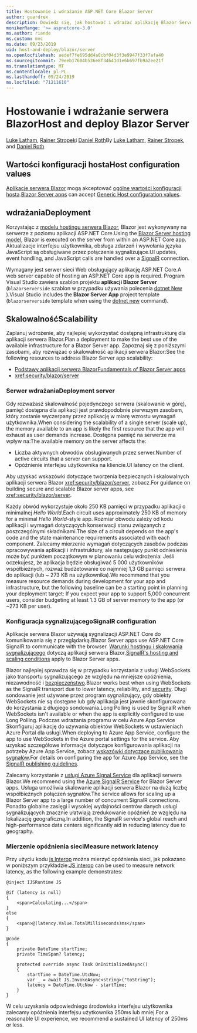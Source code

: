 ```yaml
---
title: Hostowanie i wdrażanie ASP.NET Core Blazor Server
author: guardrex
description: Dowiedz się, jak hostować i wdrażać aplikację Blazor Server przy użyciu ASP.NET Core.
monikerRange: '>= aspnetcore-3.0'
ms.author: riande
ms.custom: mvc
ms.date: 09/23/2019
uid: host-and-deploy/blazor/server
ms.openlocfilehash: aedef7fe695dd4a0cbf04d3f3e9947f33f7afa40
ms.sourcegitcommit: 79eeb17604b536e8f34641d1e6b697fb9a2ee21f
ms.translationtype: MT
ms.contentlocale: pl-PL
ms.lasthandoff: 09/24/2019
ms.locfileid: "71211610"
---
```

# <a name="host-and-deploy-blazor-server"></a><span data-ttu-id="9909f-103">Hostowanie i wdrażanie serwera Blazor</span><span class="sxs-lookup"><span data-stu-id="9909f-103">Host and deploy Blazor Server</span></span>

<span data-ttu-id="9909f-104">[Luke Latham](https://github.com/guardrex), [Rainer Stropek](https://www.timecockpit.com)i [Daniel Roth](https://github.com/danroth27)</span><span class="sxs-lookup"><span data-stu-id="9909f-104">By [Luke Latham](https://github.com/guardrex), [Rainer Stropek](https://www.timecockpit.com), and [Daniel Roth](https://github.com/danroth27)</span></span>

## <a name="host-configuration-values"></a><span data-ttu-id="9909f-105">Wartości konfiguracji hosta</span><span class="sxs-lookup"><span data-stu-id="9909f-105">Host configuration values</span></span>

<span data-ttu-id="9909f-106">[Aplikacje serwera Blazor](xref:blazor/hosting-models#blazor-server) mogą akceptować [ogólne wartości konfiguracji hosta](xref:fundamentals/host/generic-host#host-configuration).</span><span class="sxs-lookup"><span data-stu-id="9909f-106">[Blazor Server apps](xref:blazor/hosting-models#blazor-server) can accept [Generic Host configuration values](xref:fundamentals/host/generic-host#host-configuration).</span></span>

## <a name="deployment"></a><span data-ttu-id="9909f-107">wdrażania</span><span class="sxs-lookup"><span data-stu-id="9909f-107">Deployment</span></span>

<span data-ttu-id="9909f-108">Korzystając z [modelu hostingu serwera Blazor](xref:blazor/hosting-models#blazor-server), Blazor jest wykonywany na serwerze z poziomu aplikacji ASP.NET Core.</span><span class="sxs-lookup"><span data-stu-id="9909f-108">Using the [Blazor Server hosting model](xref:blazor/hosting-models#blazor-server), Blazor is executed on the server from within an ASP.NET Core app.</span></span> <span data-ttu-id="9909f-109">Aktualizacje interfejsu użytkownika, obsługa zdarzeń i wywołania języka JavaScript są obsługiwane przez [](xref:signalr/introduction) połączenie sygnalizujące.</span><span class="sxs-lookup"><span data-stu-id="9909f-109">UI updates, event handling, and JavaScript calls are handled over a [SignalR](xref:signalr/introduction) connection.</span></span>

<span data-ttu-id="9909f-110">Wymagany jest serwer sieci Web obsługujący aplikację ASP.NET Core.</span><span class="sxs-lookup"><span data-stu-id="9909f-110">A web server capable of hosting an ASP.NET Core app is required.</span></span> <span data-ttu-id="9909f-111">Program Visual Studio zawiera szablon projektu **aplikacji Blazor Server** (`blazorserverside` szablon w przypadku używania polecenia [dotnet New](/dotnet/core/tools/dotnet-new) ).</span><span class="sxs-lookup"><span data-stu-id="9909f-111">Visual Studio includes the **Blazor Server App** project template (`blazorserverside` template when using the [dotnet new](/dotnet/core/tools/dotnet-new) command).</span></span>

## <a name="scalability"></a><span data-ttu-id="9909f-112">Skalowalność</span><span class="sxs-lookup"><span data-stu-id="9909f-112">Scalability</span></span>

<span data-ttu-id="9909f-113">Zaplanuj wdrożenie, aby najlepiej wykorzystać dostępną infrastrukturę dla aplikacji serwera Blazor.</span><span class="sxs-lookup"><span data-stu-id="9909f-113">Plan a deployment to make the best use of the available infrastructure for a Blazor Server app.</span></span> <span data-ttu-id="9909f-114">Zapoznaj się z poniższymi zasobami, aby rozwiązać o skalowalność aplikacji serwera Blazor:</span><span class="sxs-lookup"><span data-stu-id="9909f-114">See the following resources to address Blazor Server app scalability:</span></span>

* [<span data-ttu-id="9909f-115">Podstawy aplikacji serwera Blazor</span><span class="sxs-lookup"><span data-stu-id="9909f-115">Fundamentals of Blazor Server apps</span></span>](xref:blazor/hosting-models#blazor-server)
* <xref:security/blazor/server>

### <a name="deployment-server"></a><span data-ttu-id="9909f-116">Serwer wdrażania</span><span class="sxs-lookup"><span data-stu-id="9909f-116">Deployment server</span></span>

<span data-ttu-id="9909f-117">Gdy rozważasz skalowalność pojedynczego serwera (skalowanie w górę), pamięć dostępna dla aplikacji jest prawdopodobnie pierwszym zasobem, który zostanie wyczerpany przez aplikację w miarę wzrostu wymagań użytkownika.</span><span class="sxs-lookup"><span data-stu-id="9909f-117">When considering the scalability of a single server (scale up), the memory available to an app is likely the first resource that the app will exhaust as user demands increase.</span></span> <span data-ttu-id="9909f-118">Dostępna pamięć na serwerze ma wpływ na:</span><span class="sxs-lookup"><span data-stu-id="9909f-118">The available memory on the server affects the:</span></span>

* <span data-ttu-id="9909f-119">Liczba aktywnych obwodów obsługiwanych przez serwer.</span><span class="sxs-lookup"><span data-stu-id="9909f-119">Number of active circuits that a server can support.</span></span>
* <span data-ttu-id="9909f-120">Opóźnienie interfejsu użytkownika na kliencie.</span><span class="sxs-lookup"><span data-stu-id="9909f-120">UI latency on the client.</span></span>

<span data-ttu-id="9909f-121">Aby uzyskać wskazówki dotyczące tworzenia bezpiecznych i skalowalnych aplikacji serwera Blazor <xref:security/blazor/server>, zobacz.</span><span class="sxs-lookup"><span data-stu-id="9909f-121">For guidance on building secure and scalable Blazor server apps, see <xref:security/blazor/server>.</span></span>

<span data-ttu-id="9909f-122">Każdy obwód wykorzystuje około 250 KB pamięci w przypadku aplikacji o minimalnej *Hello World*.</span><span class="sxs-lookup"><span data-stu-id="9909f-122">Each circuit uses approximately 250 KB of memory for a minimal *Hello World*-style app.</span></span> <span data-ttu-id="9909f-123">Rozmiar obwodu zależy od kodu aplikacji i wymagań dotyczących konserwacji stanu związanych z poszczególnymi składnikami.</span><span class="sxs-lookup"><span data-stu-id="9909f-123">The size of a circuit depends on the app's code and the state maintenance requirements associated with each component.</span></span> <span data-ttu-id="9909f-124">Zalecamy mierzenie wymagań dotyczących zasobów podczas opracowywania aplikacji i infrastruktury, ale następujący punkt odniesienia może być punktem początkowym w planowaniu celu wdrożenia: Jeśli oczekujesz, że aplikacja będzie obsługiwać 5 000 użytkowników współbieżnych, rozważ budżetowanie co najmniej 1,3 GB pamięci serwera do aplikacji (lub ~ 273 KB na użytkownika).</span><span class="sxs-lookup"><span data-stu-id="9909f-124">We recommend that you measure resource demands during development for your app and infrastructure, but the following baseline can be a starting point in planning your deployment target: If you expect your app to support 5,000 concurrent users, consider budgeting at least 1.3 GB of server memory to the app (or ~273 KB per user).</span></span>

### <a name="signalr-configuration"></a><span data-ttu-id="9909f-125">Konfiguracja sygnalizującego</span><span class="sxs-lookup"><span data-stu-id="9909f-125">SignalR configuration</span></span>

<span data-ttu-id="9909f-126">Aplikacje serwera Blazor używają sygnalizacji ASP.NET Core do komunikowania się z przeglądarką.</span><span class="sxs-lookup"><span data-stu-id="9909f-126">Blazor Server apps use ASP.NET Core SignalR to communicate with the browser.</span></span> <span data-ttu-id="9909f-127">[Warunki hostingu i skalowania sygnalizującego](xref:signalr/publish-to-azure-web-app) dotyczą aplikacji serwera Blazor.</span><span class="sxs-lookup"><span data-stu-id="9909f-127">[SignalR's hosting and scaling conditions](xref:signalr/publish-to-azure-web-app) apply to Blazor Server apps.</span></span>

<span data-ttu-id="9909f-128">Blazor najlepiej sprawdza się w przypadku korzystania z usługi WebSockets jako transportu sygnalizującego ze względu na mniejsze opóźnienia, niezawodność i [bezpieczeństwo](xref:signalr/security).</span><span class="sxs-lookup"><span data-stu-id="9909f-128">Blazor works best when using WebSockets as the SignalR transport due to lower latency, reliability, and [security](xref:signalr/security).</span></span> <span data-ttu-id="9909f-129">Długi sondowanie jest używane przez program sygnalizujący, gdy obiekty WebSockets nie są dostępne lub gdy aplikacja jest jawnie skonfigurowana do korzystania z długiego sondowania.</span><span class="sxs-lookup"><span data-stu-id="9909f-129">Long Polling is used by SignalR when WebSockets isn't available or when the app is explicitly configured to use Long Polling.</span></span> <span data-ttu-id="9909f-130">Podczas wdrażania programu w celu Azure App Service Skonfiguruj aplikację do używania obiektów WebSockets w ustawieniach Azure Portal dla usługi.</span><span class="sxs-lookup"><span data-stu-id="9909f-130">When deploying to Azure App Service, configure the app to use WebSockets in the Azure portal settings for the service.</span></span> <span data-ttu-id="9909f-131">Aby uzyskać szczegółowe informacje dotyczące konfigurowania aplikacji na potrzeby Azure App Service, zobacz [wskazówki dotyczące publikowania sygnałów](xref:signalr/publish-to-azure-web-app).</span><span class="sxs-lookup"><span data-stu-id="9909f-131">For details on configuring the app for Azure App Service, see the [SignalR publishing guidelines](xref:signalr/publish-to-azure-web-app).</span></span>

<span data-ttu-id="9909f-132">Zalecamy korzystanie z [usługi Azure Signal Service](/azure/azure-signalr) dla aplikacji serwera Blazor.</span><span class="sxs-lookup"><span data-stu-id="9909f-132">We recommend using the [Azure SignalR Service](/azure/azure-signalr) for Blazor Server apps.</span></span> <span data-ttu-id="9909f-133">Usługa umożliwia skalowanie aplikacji serwera Blazor na dużą liczbę współbieżnych połączeń sygnałów.</span><span class="sxs-lookup"><span data-stu-id="9909f-133">The service allows for scaling up a Blazor Server app to a large number of concurrent SignalR connections.</span></span> <span data-ttu-id="9909f-134">Ponadto globalne zasięgi i wysokiej wydajności centrów danych usługi sygnalizujących znacznie ułatwiają zredukowanie opóźnień ze względu na lokalizację geograficzną.</span><span class="sxs-lookup"><span data-stu-id="9909f-134">In addition, the SignalR service's global reach and high-performance data centers significantly aid in reducing latency due to geography.</span></span>

### <a name="measure-network-latency"></a><span data-ttu-id="9909f-135">Mierzenie opóźnienia sieci</span><span class="sxs-lookup"><span data-stu-id="9909f-135">Measure network latency</span></span>

<span data-ttu-id="9909f-136">Przy użyciu kodu [js Interop](xref:blazor/javascript-interop) można mierzyć opóźnienia sieci, jak pokazano w poniższym przykładzie:</span><span class="sxs-lookup"><span data-stu-id="9909f-136">[JS interop](xref:blazor/javascript-interop) can be used to measure network latency, as the following example demonstrates:</span></span>

```cshtml
@inject IJSRuntime JS

@if (latency is null)
{
    <span>Calculating...</span>
}
else
{
    <span>@(latency.Value.TotalMilliseconds)ms</span>
}

@code
{
    private DateTime startTime;
    private TimeSpan? latency;

    protected override async Task OnInitializedAsync()
    {
        startTime = DateTime.UtcNow;
        var _ = await JS.InvokeAsync<string>("toString");
        latency = DateTime.UtcNow - startTime;
    }
}
```

<span data-ttu-id="9909f-137">W celu uzyskania odpowiedniego środowiska interfejsu użytkownika zalecamy opóźnienia interfejsu użytkownika 250ms lub mniej.</span><span class="sxs-lookup"><span data-stu-id="9909f-137">For a reasonable UI experience, we recommend a sustained UI latency of 250ms or less.</span></span>
